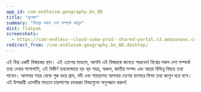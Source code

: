 ```yaml
---
app_id: com.endlessm.geography.bn_BD
title: "ভূগোল"
summary: "বিশ্বের সকল দেশ সম্পর্কে জানুন"
dist: flatpak
screenshots:
  - https://com-endless--cloud-soma-prod--shared-portal.s3.amazonaws.com/apps.262.screenshots.be2979b1-d7fe-40fb-9920-4c33d0759a0e_201810231858725454.png
redirect_from: /com.endlessm.geography.bn_BD.desktop/
---
```


<p>এই বিশ্ব একটি বিস্ময়কর স্থান। এই এ্যাপের মাধ্যমে, আপনি এই বিস্ময়কে জানতে পারবেন! বিশ্বের সকল দেশ সম্পর্কে তথ্য দেবার পাশাপাশি, এই বিস্তীর্ণ তথ্যভান্ডারে বড় বড় শহর, অঞ্চল, জাতীয় সম্পদ এবং আরো বিভিন্ন বিষয়ে তথ্য পাবেন। আপনার শহর থেকে শুরু করে গ্রাম, নদী এবং পাহাড়সহ আপনার দেশের ব্যাপারে বিশদ তথ্য জানুন ঘরে বসে। এই উপকারী এ্যাপটির মাধ্যমে চারপাশের চমকপ্রদ বিষয়গুলো অনুসন্ধান করুন!</p>